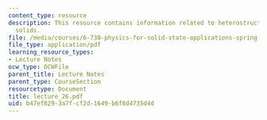 ```yaml
---
content_type: resource
description: This resource contains information related to heterostructures and inhomogeneous
  solids.
file: /media/courses/6-730-physics-for-solid-state-applications-spring-2003/b47ef8293a7fcf2d1649b6f8d4735d4d_lecture_26.pdf
file_type: application/pdf
learning_resource_types:
- Lecture Notes
ocw_type: OCWFile
parent_title: Lecture Notes
parent_type: CourseSection
resourcetype: Document
title: lecture_26.pdf
uid: b47ef829-3a7f-cf2d-1649-b6f8d4735d4d
---
```

